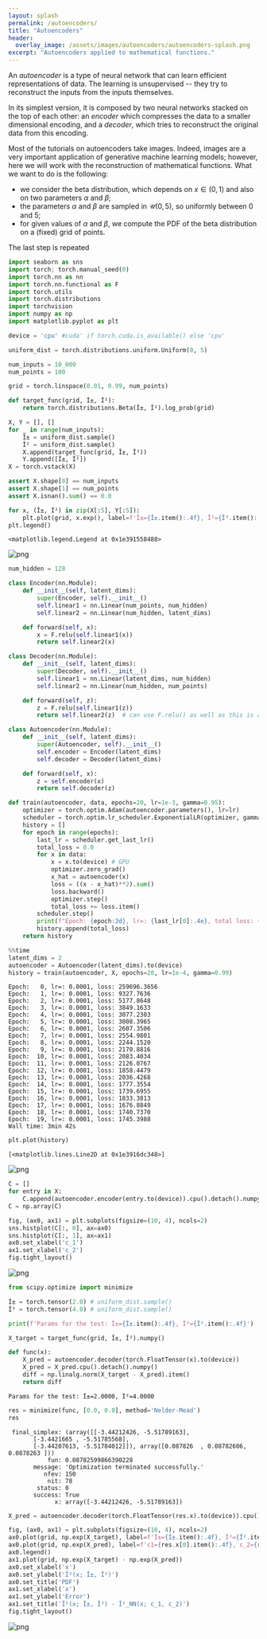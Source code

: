 ```yaml
---
layout: splash
permalink: /autoencoders/
title: "Autoencoders"
header:
  overlay_image: /assets/images/autoencoders/autoencoders-splash.png
excerpt: "Autoencoders applied to mathematical functions."
---
```


An *autoencoder* is a type of neural network that can learn efficient representations of data. The learning is unsupervised -- they try to reconstruct the inputs from the inputs themselves.

In its simplest version, it is composed by two neural networks stacked on the top of each other: an *encoder* which compresses the data to a smaller dimensional encoding, and a *decoder*, which tries to reconstruct the original data from this encoding.

Most of the tutorials on autoencoders take images. Indeed, images are a very important application of generative machine learning models; however, here we will work with the reconstruction of mathematical functions. What we want to do is the following: 
- we consider the beta distribution, which depends on $x \in (0, 1)$ and also on two parameters $\alpha$ and $\beta$;
- the parameters $\alpha$ and $\beta$ are sampled in $\mathcal{U}(0, 5)$, so uniformly between 0 and 5;
- for given values of $\alpha$ and $\beta$, we compute the PDF of the beta distribution on a (fixed) grid of points.

The last step is repeated 


```python
import seaborn as sns
import torch; torch.manual_seed(0)
import torch.nn as nn
import torch.nn.functional as F
import torch.utils
import torch.distributions
import torchvision
import numpy as np
import matplotlib.pyplot as plt
```


```python
device = 'cpu' #cuda' if torch.cuda.is_available() else 'cpu'
```


```python
uniform_dist = torch.distributions.uniform.Uniform(0, 5)
```


```python
num_inputs = 10_000
num_points = 100
```


```python
grid = torch.linspace(0.01, 0.99, num_points)
```


```python
def target_func(grid, Î±, Î²):
    return torch.distributions.Beta(Î±, Î²).log_prob(grid)
```


```python
X, Y = [], []
for _ in range(num_inputs):
    Î± = uniform_dist.sample()
    Î² = uniform_dist.sample()
    X.append(target_func(grid, Î±, Î²))
    Y.append([Î±, Î²])
X = torch.vstack(X)

assert X.shape[0] == num_inputs
assert X.shape[1] == num_points
assert X.isnan().sum() == 0.0
```


```python
for x, (Î±, Î²) in zip(X[:5], Y[:5]):
    plt.plot(grid, x.exp(), label=f'Î±={Î±.item():.4f}, Î²={Î².item():.4f}')
plt.legend()
```




    <matplotlib.legend.Legend at 0x1e391558488>




    
![png](/assets/images/autoencoders/autoencoders_8_1.png)
    



```python
num_hidden = 128
```


```python
class Encoder(nn.Module):
    def __init__(self, latent_dims):
        super(Encoder, self).__init__()
        self.linear1 = nn.Linear(num_points, num_hidden)
        self.linear2 = nn.Linear(num_hidden, latent_dims)

    def forward(self, x):
        x = F.relu(self.linear1(x))
        return self.linear2(x)
```


```python
class Decoder(nn.Module):
    def __init__(self, latent_dims):
        super(Decoder, self).__init__()
        self.linear1 = nn.Linear(latent_dims, num_hidden)
        self.linear2 = nn.Linear(num_hidden, num_points)

    def forward(self, z):
        z = F.relu(self.linear1(z))
        return self.linear2(z)  # can use F.relu() as well as this is a CDF
```


```python
class Autoencoder(nn.Module):
    def __init__(self, latent_dims):
        super(Autoencoder, self).__init__()
        self.encoder = Encoder(latent_dims)
        self.decoder = Decoder(latent_dims)

    def forward(self, x):
        z = self.encoder(x)
        return self.decoder(z)
```


```python
def train(autoencoder, data, epochs=20, lr=1e-3, gamma=0.95):
    optimizer = torch.optim.Adam(autoencoder.parameters(), lr=lr)
    scheduler = torch.optim.lr_scheduler.ExponentialLR(optimizer, gamma=gamma)
    history = []
    for epoch in range(epochs):
        last_lr = scheduler.get_last_lr()
        total_loss = 0.0
        for x in data:
            x = x.to(device) # GPU
            optimizer.zero_grad()
            x_hat = autoencoder(x)
            loss = ((x - x_hat)**2).sum()
            loss.backward()
            optimizer.step()
            total_loss += loss.item()
        scheduler.step()
        print(f"Epoch: {epoch:3d}, lr=: {last_lr[0]:.4e}, total loss: {total_loss:.4f}")
        history.append(total_loss)
    return history
```


```python
%%time
latent_dims = 2
autoencoder = Autoencoder(latent_dims).to(device)
history = train(autoencoder, X, epochs=20, lr=1e-4, gamma=0.99)
```

    Epoch:   0, lr=: 0.0001, loss: 259696.3656
    Epoch:   1, lr=: 0.0001, loss: 9327.7636
    Epoch:   2, lr=: 0.0001, loss: 5177.8648
    Epoch:   3, lr=: 0.0001, loss: 3849.1633
    Epoch:   4, lr=: 0.0001, loss: 3077.2303
    Epoch:   5, lr=: 0.0001, loss: 3008.3965
    Epoch:   6, lr=: 0.0001, loss: 2607.3506
    Epoch:   7, lr=: 0.0001, loss: 2554.9801
    Epoch:   8, lr=: 0.0001, loss: 2244.1520
    Epoch:   9, lr=: 0.0001, loss: 2170.8816
    Epoch:  10, lr=: 0.0001, loss: 2083.4034
    Epoch:  11, lr=: 0.0001, loss: 2126.0767
    Epoch:  12, lr=: 0.0001, loss: 1858.4479
    Epoch:  13, lr=: 0.0001, loss: 2036.4268
    Epoch:  14, lr=: 0.0001, loss: 1777.3554
    Epoch:  15, lr=: 0.0001, loss: 1739.6955
    Epoch:  16, lr=: 0.0001, loss: 1833.3813
    Epoch:  17, lr=: 0.0001, loss: 1676.8849
    Epoch:  18, lr=: 0.0001, loss: 1740.7370
    Epoch:  19, lr=: 0.0001, loss: 1745.3988
    Wall time: 3min 42s
    


```python
plt.plot(history)
```




    [<matplotlib.lines.Line2D at 0x1e3916dc348>]




    
![png](/assets/images/autoencoders/autoencoders_15_1.png)
    



```python
C = []
for entry in X:
    C.append(autoencoder.encoder(entry.to(device)).cpu().detach().numpy())
C = np.array(C)
```


```python
fig, (ax0, ax1) = plt.subplots(figsize=(10, 4), ncols=2)
sns.histplot(C[:, 0], ax=ax0)
sns.histplot(C[:, 1], ax=ax1)
ax0.set_xlabel('c_1')
ax1.set_xlabel('c_2')
fig.tight_layout()
```


    
![png](/assets/images/autoencoders/autoencoders_17_0.png)
    



```python
from scipy.optimize import minimize
```


```python
Î± = torch.tensor(2.0) # uniform_dist.sample()
Î² = torch.tensor(4.0) # uniform_dist.sample()

print(f'Params for the test: Î±={Î±.item():.4f}, Î²={Î².item():.4f}')

X_target = target_func(grid, Î±, Î²).numpy()

def func(x):
    X_pred = autoencoder.decoder(torch.FloatTensor(x).to(device))
    X_pred = X_pred.cpu().detach().numpy()
    diff = np.linalg.norm(X_target - X_pred).item()
    return diff
```

    Params for the test: Î±=2.0000, Î²=4.0000
    


```python
res = minimize(func, [0.0, 0.0], method='Nelder-Mead')
res
```




     final_simplex: (array([[-3.44212426, -5.51789163],
           [-3.4421665 , -5.51785568],
           [-3.44207613, -5.51784012]]), array([0.087826  , 0.08782606, 0.0878263 ]))
               fun: 0.08782599866390228
           message: 'Optimization terminated successfully.'
              nfev: 150
               nit: 78
            status: 0
           success: True
                 x: array([-3.44212426, -5.51789163])




```python
X_pred = autoencoder.decoder(torch.FloatTensor(res.x).to(device)).cpu().detach().numpy()
```


```python
fig, (ax0, ax1) = plt.subplots(figsize=(10, 4), ncols=2)
ax0.plot(grid, np.exp(X_target), label=f'Î±={Î±.item():.4f}, Î²={Î².item():.4f}')
ax0.plot(grid, np.exp(X_pred), label=f'c1={res.x[0].item():.4f}, c_2={res.x[1].item():.4f}')
ax0.legend()
ax1.plot(grid, np.exp(X_target) - np.exp(X_pred))
ax0.set_xlabel('x')
ax0.set_ylabel('Î²(x; Î±, Î²)')
ax0.set_title('PDF')
ax1.set_xlabel('x')
ax1.set_ylabel('Error')
ax1.set_title('Î²(x; Î±, Î²) - Î²_NN(x; c_1, c_2)')
fig.tight_layout()
```


    
![png](/assets/images/autoencoders/autoencoders_22_0.png)
    

